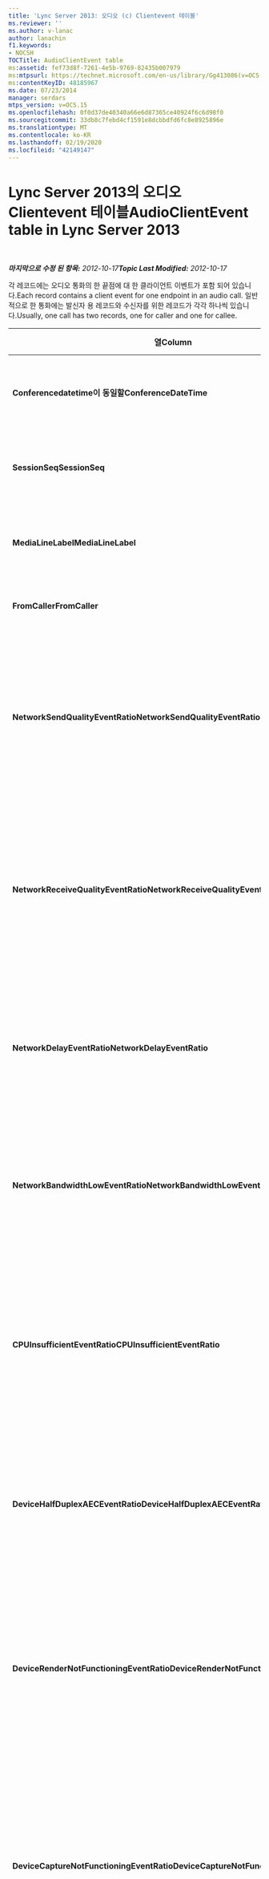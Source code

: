 ```yaml
---
title: 'Lync Server 2013: 오디오 (c) Clientevent 테이블'
ms.reviewer: ''
ms.author: v-lanac
author: lanachin
f1.keywords:
- NOCSH
TOCTitle: AudioClientEvent table
ms:assetid: fef73d8f-7261-4e5b-9769-82435b007979
ms:mtpsurl: https://technet.microsoft.com/en-us/library/Gg413086(v=OCS.15)
ms:contentKeyID: 48185967
ms.date: 07/23/2014
manager: serdars
mtps_version: v=OCS.15
ms.openlocfilehash: 0f0d37de40340a66e6d87365ce40924f6c6d98f0
ms.sourcegitcommit: 33db8c7febd4cf1591e8dcbbdfd6fc8e8925896e
ms.translationtype: MT
ms.contentlocale: ko-KR
ms.lasthandoff: 02/19/2020
ms.locfileid: "42149147"
---
```

<div data-xmlns="http://www.w3.org/1999/xhtml">

<div class="topic" data-xmlns="http://www.w3.org/1999/xhtml" data-msxsl="urn:schemas-microsoft-com:xslt" data-cs="http://msdn.microsoft.com/">

<div data-asp="https://msdn2.microsoft.com/asp">

# <a name="audioclientevent-table-in-lync-server-2013"></a><span data-ttu-id="e168b-102">Lync Server 2013의 오디오 Clientevent 테이블</span><span class="sxs-lookup"><span data-stu-id="e168b-102">AudioClientEvent table in Lync Server 2013</span></span>

</div>

<div id="mainSection">

<div id="mainBody">

<span> </span>

<span data-ttu-id="e168b-103">_**마지막으로 수정 된 항목:** 2012-10-17_</span><span class="sxs-lookup"><span data-stu-id="e168b-103">_**Topic Last Modified:** 2012-10-17_</span></span>

<span data-ttu-id="e168b-104">각 레코드에는 오디오 통화의 한 끝점에 대 한 클라이언트 이벤트가 포함 되어 있습니다.</span><span class="sxs-lookup"><span data-stu-id="e168b-104">Each record contains a client event for one endpoint in an audio call.</span></span> <span data-ttu-id="e168b-105">일반적으로 한 통화에는 발신자 용 레코드와 수신자를 위한 레코드가 각각 하나씩 있습니다.</span><span class="sxs-lookup"><span data-stu-id="e168b-105">Usually, one call has two records, one for caller and one for callee.</span></span>


<table>
<colgroup>
<col style="width: 25%" />
<col style="width: 25%" />
<col style="width: 25%" />
<col style="width: 25%" />
</colgroup>
<thead>
<tr class="header">
<th><span data-ttu-id="e168b-106"><strong>열</strong></span><span class="sxs-lookup"><span data-stu-id="e168b-106"><strong>Column</strong></span></span></th>
<th><span data-ttu-id="e168b-107"><strong>데이터 형식</strong></span><span class="sxs-lookup"><span data-stu-id="e168b-107"><strong>Data Type</strong></span></span></th>
<th><span data-ttu-id="e168b-108"><strong>키/인덱스</strong></span><span class="sxs-lookup"><span data-stu-id="e168b-108"><strong>Key/Index</strong></span></span></th>
<th><span data-ttu-id="e168b-109"><strong>세부 정보</strong></span><span class="sxs-lookup"><span data-stu-id="e168b-109"><strong>Details</strong></span></span></th>
</tr>
</thead>
<tbody>
<tr class="odd">
<td><p><span data-ttu-id="e168b-110"><strong>Conferencedatetime이 동일할</strong></span><span class="sxs-lookup"><span data-stu-id="e168b-110"><strong>ConferenceDateTime</strong></span></span></p></td>
<td><p><span data-ttu-id="e168b-111">datetime</span><span class="sxs-lookup"><span data-stu-id="e168b-111">datetime</span></span></p></td>
<td><p><span data-ttu-id="e168b-112">Primary</span><span class="sxs-lookup"><span data-stu-id="e168b-112">Primary</span></span></p></td>
<td><p><span data-ttu-id="e168b-113"><a href="lync-server-2013-medialine-table.md">Lync Server 2013의 Medialofftable</a>에서 참조 됩니다.</span><span class="sxs-lookup"><span data-stu-id="e168b-113">Referenced from the <a href="lync-server-2013-medialine-table.md">MediaLine table in Lync Server 2013</a>.</span></span></p></td>
</tr>
<tr class="even">
<td><p><span data-ttu-id="e168b-114"><strong>SessionSeq</strong></span><span class="sxs-lookup"><span data-stu-id="e168b-114"><strong>SessionSeq</strong></span></span></p></td>
<td><p><span data-ttu-id="e168b-115">int</span><span class="sxs-lookup"><span data-stu-id="e168b-115">int</span></span></p></td>
<td><p><span data-ttu-id="e168b-116">Primary</span><span class="sxs-lookup"><span data-stu-id="e168b-116">Primary</span></span></p></td>
<td><p><span data-ttu-id="e168b-117"><a href="lync-server-2013-medialine-table.md">Lync Server 2013의 Medialofftable</a>에서 참조 됩니다.</span><span class="sxs-lookup"><span data-stu-id="e168b-117">Referenced from the <a href="lync-server-2013-medialine-table.md">MediaLine table in Lync Server 2013</a>.</span></span></p></td>
</tr>
<tr class="odd">
<td><p><span data-ttu-id="e168b-118"><strong>MediaLineLabel</strong></span><span class="sxs-lookup"><span data-stu-id="e168b-118"><strong>MediaLineLabel</strong></span></span></p></td>
<td><p><span data-ttu-id="e168b-119">tinyint</span><span class="sxs-lookup"><span data-stu-id="e168b-119">tinyint</span></span></p></td>
<td><p><span data-ttu-id="e168b-120">Primary</span><span class="sxs-lookup"><span data-stu-id="e168b-120">Primary</span></span></p></td>
<td><p><span data-ttu-id="e168b-121"><a href="lync-server-2013-medialine-table.md">Lync Server 2013의 Medialofftable</a>에서 참조 됩니다.</span><span class="sxs-lookup"><span data-stu-id="e168b-121">Referenced from the <a href="lync-server-2013-medialine-table.md">MediaLine table in Lync Server 2013</a>.</span></span></p></td>
</tr>
<tr class="even">
<td><p><span data-ttu-id="e168b-122"><strong>FromCaller</strong></span><span class="sxs-lookup"><span data-stu-id="e168b-122"><strong>FromCaller</strong></span></span></p></td>
<td><p><span data-ttu-id="e168b-123">비트만</span><span class="sxs-lookup"><span data-stu-id="e168b-123">bit</span></span></p></td>
<td><p><span data-ttu-id="e168b-124">Primary</span><span class="sxs-lookup"><span data-stu-id="e168b-124">Primary</span></span></p></td>
<td><p><span data-ttu-id="e168b-125">0: 수신자 데이터</span><span class="sxs-lookup"><span data-stu-id="e168b-125">0: Callee’s data</span></span></p>
<p><span data-ttu-id="e168b-126">1: 발신자 데이터</span><span class="sxs-lookup"><span data-stu-id="e168b-126">1: Caller’s data</span></span></p></td>
</tr>
<tr class="odd">
<td><p><span data-ttu-id="e168b-127"><strong>NetworkSendQualityEventRatio</strong></span><span class="sxs-lookup"><span data-stu-id="e168b-127"><strong>NetworkSendQualityEventRatio</strong></span></span></p></td>
<td><p><span data-ttu-id="e168b-128">10 진수 (5, 2)</span><span class="sxs-lookup"><span data-stu-id="e168b-128">decimal(5,2)</span></span></p></td>
<td><p> </p></td>
<td><p><span data-ttu-id="e168b-129">세션 비율 NetworkSendQuality 이벤트가 ' 잘못 된 ' 상태에 대해 발생 했습니다.</span><span class="sxs-lookup"><span data-stu-id="e168b-129">Percentage of session the NetworkSendQuality event was fired for ‘Bad’ state.</span></span></p>
<p><span data-ttu-id="e168b-130">지터 또는 패킷 손실 측면의 네트워크 품질이 심각 하 고 전송 중인 오디오 품질에 영향을 미칩니다.</span><span class="sxs-lookup"><span data-stu-id="e168b-130">Network quality in terms of jitter or packet loss is severe and impacting the quality of audio being sent.</span></span></p></td>
</tr>
<tr class="even">
<td><p><span data-ttu-id="e168b-131"><strong>NetworkReceiveQualityEventRatio</strong></span><span class="sxs-lookup"><span data-stu-id="e168b-131"><strong>NetworkReceiveQualityEventRatio</strong></span></span></p></td>
<td><p><span data-ttu-id="e168b-132">10 진수 (5, 2)</span><span class="sxs-lookup"><span data-stu-id="e168b-132">decimal(5,2)</span></span></p></td>
<td><p> </p></td>
<td><p><span data-ttu-id="e168b-133">세션 백분율 상태로 receivesendquality 이벤트가 ' 잘못 된 ' 상태에 대해 발생 했습니다.</span><span class="sxs-lookup"><span data-stu-id="e168b-133">Percentage of session the ReceiveSendQuality event was fired for ‘Bad’ state.</span></span></p>
<p><span data-ttu-id="e168b-134">지터 또는 패킷 손실 측면의 네트워크 품질이 심각 하 고 수신 중인 오디오 품질에 영향을 미칩니다.</span><span class="sxs-lookup"><span data-stu-id="e168b-134">Network quality in terms of jitter or packet loss is severe and impacting the quality of audio being received.</span></span></p></td>
</tr>
<tr class="odd">
<td><p><span data-ttu-id="e168b-135"><strong>NetworkDelayEventRatio</strong></span><span class="sxs-lookup"><span data-stu-id="e168b-135"><strong>NetworkDelayEventRatio</strong></span></span></p></td>
<td><p><span data-ttu-id="e168b-136">10 진수 (5, 2)</span><span class="sxs-lookup"><span data-stu-id="e168b-136">decimal(5,2)</span></span></p></td>
<td><p> </p></td>
<td><p><span data-ttu-id="e168b-137">세션 비율 지연 이벤트가 ' 불량 ' 상태에 대해 발생 했습니다.</span><span class="sxs-lookup"><span data-stu-id="e168b-137">Percentage of session the Delay event was fired for ‘Bad’ state.</span></span> <span data-ttu-id="e168b-138">네트워크 대기 시간이 심각 하며 대화형 통신을 방지 하 여 환경에 영향을 미칩니다.</span><span class="sxs-lookup"><span data-stu-id="e168b-138">Network latency is severe and impacting the experience by preventing interactive communication</span></span></p></td>
</tr>
<tr class="even">
<td><p><span data-ttu-id="e168b-139"><strong>NetworkBandwidthLowEventRatio</strong></span><span class="sxs-lookup"><span data-stu-id="e168b-139"><strong>NetworkBandwidthLowEventRatio</strong></span></span></p></td>
<td><p><span data-ttu-id="e168b-140">10 진수 (5, 2)</span><span class="sxs-lookup"><span data-stu-id="e168b-140">decimal(5,2)</span></span></p></td>
<td><p> </p></td>
<td><p><span data-ttu-id="e168b-141">세션 완료율 \ 대역폭 이벤트가 ' 불량 ' 상태에 대해 발생 했습니다.</span><span class="sxs-lookup"><span data-stu-id="e168b-141">Percentage of session the LowBandwidth event was fired for ‘Bad’ state.</span></span> <span data-ttu-id="e168b-142">사용 가능한 대역폭이 충분 하지 않은 음성 환경에 적합 합니다.</span><span class="sxs-lookup"><span data-stu-id="e168b-142">The available bandwidth is insufficient for an acceptable voice experience.</span></span></p></td>
</tr>
<tr class="odd">
<td><p><span data-ttu-id="e168b-143"><strong>CPUInsufficientEventRatio</strong></span><span class="sxs-lookup"><span data-stu-id="e168b-143"><strong>CPUInsufficientEventRatio</strong></span></span></p></td>
<td><p><span data-ttu-id="e168b-144">10 진수 (5, 2)</span><span class="sxs-lookup"><span data-stu-id="e168b-144">decimal(5,2)</span></span></p></td>
<td><p> </p></td>
<td><p><span data-ttu-id="e168b-145">세션 비율 ' 불량 ' 상태에 대해 CPU 부족 이벤트가 발생 했습니다.</span><span class="sxs-lookup"><span data-stu-id="e168b-145">Percentage of session the insufficient CPU event was fired for ‘Bad’ state.</span></span> <span data-ttu-id="e168b-146">현재 사용 중인 형식 및 응용 프로그램을 처리 하는 데 필요한 CPU 사이클이 부족 합니다.</span><span class="sxs-lookup"><span data-stu-id="e168b-146">There are insufficient CPU cycles for processing with the current modalities and applications in use.</span></span> <span data-ttu-id="e168b-147">이렇게 하면 오디오 채널에서 왜곡이 발생 합니다.</span><span class="sxs-lookup"><span data-stu-id="e168b-147">This causes distortions with the audio channel.</span></span></p></td>
</tr>
<tr class="even">
<td><p><span data-ttu-id="e168b-148"><strong>DeviceHalfDuplexAECEventRatio</strong></span><span class="sxs-lookup"><span data-stu-id="e168b-148"><strong>DeviceHalfDuplexAECEventRatio</strong></span></span></p></td>
<td><p><span data-ttu-id="e168b-149">10 진수 (5, 2)</span><span class="sxs-lookup"><span data-stu-id="e168b-149">decimal(5,2)</span></span></p></td>
<td><p> </p></td>
<td><p><span data-ttu-id="e168b-150">세션 백분율 DeviceHalfDuplexAEC 이벤트가 ' 잘못 된 ' 상태에 대해 발생 했습니다.</span><span class="sxs-lookup"><span data-stu-id="e168b-150">Percentage of session the DeviceHalfDuplexAEC event was fired for ‘Bad’ state.</span></span> <span data-ttu-id="e168b-151">에코를 방지 하기 위해 시스템에서 반이중을 시작 합니다.</span><span class="sxs-lookup"><span data-stu-id="e168b-151">In order to prevent echo, the system has enter half duplex.</span></span></p></td>
</tr>
<tr class="odd">
<td><p><span data-ttu-id="e168b-152"><strong>DeviceRenderNotFunctioningEventRatio</strong></span><span class="sxs-lookup"><span data-stu-id="e168b-152"><strong>DeviceRenderNotFunctioningEventRatio</strong></span></span></p></td>
<td><p><span data-ttu-id="e168b-153">10 진수 (5, 2)</span><span class="sxs-lookup"><span data-stu-id="e168b-153">decimal(5,2)</span></span></p></td>
<td><p> </p></td>
<td><p><span data-ttu-id="e168b-154">세션 백분율 DeviceRenderNotFunctioning 이벤트가 ' 잘못 된 ' 상태에 대해 발생 했습니다.</span><span class="sxs-lookup"><span data-stu-id="e168b-154">Percentage of session the DeviceRenderNotFunctioning event was fired for ‘Bad’ state.</span></span> <span data-ttu-id="e168b-155">세션에 현재 사용 중인 렌더링 장치가 제대로 작동 하지 않습니다.</span><span class="sxs-lookup"><span data-stu-id="e168b-155">The render device currently being used for the session is not functioning correctly.</span></span> <span data-ttu-id="e168b-156">이로 인해 단방향 오디오 문제가 발생할 수 있습니다.</span><span class="sxs-lookup"><span data-stu-id="e168b-156">This can cause one-way audio issues.</span></span></p></td>
</tr>
<tr class="even">
<td><p><span data-ttu-id="e168b-157"><strong>DeviceCaptureNotFunctioningEventRatio</strong></span><span class="sxs-lookup"><span data-stu-id="e168b-157"><strong>DeviceCaptureNotFunctioningEventRatio</strong></span></span></p></td>
<td><p><span data-ttu-id="e168b-158">10 진수 (5, 2)</span><span class="sxs-lookup"><span data-stu-id="e168b-158">decimal(5,2)</span></span></p></td>
<td><p> </p></td>
<td><p><span data-ttu-id="e168b-159">세션 백분율 DeviceCaptureNotFunctioning 이벤트가 ' 잘못 된 ' 상태에 대해 발생 했습니다.</span><span class="sxs-lookup"><span data-stu-id="e168b-159">Percentage of session the DeviceCaptureNotFunctioning event was fired for ‘Bad’ state.</span></span> <span data-ttu-id="e168b-160">세션에 현재 사용 중인 캡처 장치가 제대로 작동 하지 않습니다.</span><span class="sxs-lookup"><span data-stu-id="e168b-160">The capture device currently being used for the session is not functioning correctly.</span></span> <span data-ttu-id="e168b-161">이로 인해 단방향 오디오 문제가 발생할 수 있습니다.</span><span class="sxs-lookup"><span data-stu-id="e168b-161">This can cause one-way audio issues.</span></span></p></td>
</tr>
<tr class="odd">
<td><p><span data-ttu-id="e168b-162"><strong>DeviceGlitchesEventRatio</strong></span><span class="sxs-lookup"><span data-stu-id="e168b-162"><strong>DeviceGlitchesEventRatio</strong></span></span></p></td>
<td><p><span data-ttu-id="e168b-163">10 진수 (5, 2)</span><span class="sxs-lookup"><span data-stu-id="e168b-163">decimal(5,2)</span></span></p></td>
<td><p> </p></td>
<td><p><span data-ttu-id="e168b-164">세션 비율 DeviceGlitches 이벤트가 ' 불량 ' 상태에 대해 발생 했습니다.</span><span class="sxs-lookup"><span data-stu-id="e168b-164">Percentage of session the DeviceGlitches event was fired for ‘Bad’ state.</span></span> <span data-ttu-id="e168b-165">오디오 렌더링 시 왜곡이 발생 하는 심각한 결함이 있습니다.</span><span class="sxs-lookup"><span data-stu-id="e168b-165">There are severe glitches in the rendering of audio which is causing distortions.</span></span> <span data-ttu-id="e168b-166">이러한 오류는 드라이버 문제, DPC (지연 된 프로시저 호출) 폭풍 (드라이버) 및 높은 CPU 사용량이 원인일 수 있습니다.</span><span class="sxs-lookup"><span data-stu-id="e168b-166">These glitches can be caused by driver issues, deferred procedure calls (DPC) storm (drivers), and high CPU usage.</span></span></p></td>
</tr>
<tr class="even">
<td><p><span data-ttu-id="e168b-167"><strong>DeviceLowSNREventRatio</strong></span><span class="sxs-lookup"><span data-stu-id="e168b-167"><strong>DeviceLowSNREventRatio</strong></span></span></p></td>
<td><p><span data-ttu-id="e168b-168">10 진수 (5, 2)</span><span class="sxs-lookup"><span data-stu-id="e168b-168">decimal(5,2)</span></span></p></td>
<td><p> </p></td>
<td><p><span data-ttu-id="e168b-169">세션 비율 DeviceLowSNR 이벤트가 ' 잘못 된 ' 상태에 대해 발생 했습니다.</span><span class="sxs-lookup"><span data-stu-id="e168b-169">Percentage of session the DeviceLowSNR event was fired for ‘Bad’ state.</span></span> <span data-ttu-id="e168b-170">캡처 품질이 매우 나쁨, 매우 소음이 발생 하거나 사용자가 마이크를 너무 멀리 떨어진 곳에 있는 것입니다.</span><span class="sxs-lookup"><span data-stu-id="e168b-170">The capture quality is very poor, either very noisy or user is talking too far away from the microphone.</span></span> <span data-ttu-id="e168b-171">이렇게 하면 왜곡이 발생 합니다.</span><span class="sxs-lookup"><span data-stu-id="e168b-171">This will cause distortions.</span></span></p></td>
</tr>
<tr class="odd">
<td><p><span data-ttu-id="e168b-172"><strong>DeviceLowSpeechLevelEventRatio</strong></span><span class="sxs-lookup"><span data-stu-id="e168b-172"><strong>DeviceLowSpeechLevelEventRatio</strong></span></span></p></td>
<td><p><span data-ttu-id="e168b-173">10 진수 (5, 2)</span><span class="sxs-lookup"><span data-stu-id="e168b-173">decimal(5,2)</span></span></p></td>
<td><p> </p></td>
<td><p><span data-ttu-id="e168b-174">세션 백분율 DeviceLowSpeechLevel 이벤트가 ' 잘못 된 ' 상태에 대해 발생 했습니다.</span><span class="sxs-lookup"><span data-stu-id="e168b-174">Percentage of session the DeviceLowSpeechLevel event was fired for ‘Bad’ state.</span></span> <span data-ttu-id="e168b-175">사용자의 음성 수준이 너무 낮아 시스템에서 더 이상 늘릴 수 없습니다.</span><span class="sxs-lookup"><span data-stu-id="e168b-175">User‘s speech level is too low and the system cannot increase it any further.</span></span> <span data-ttu-id="e168b-176">이로 인해 왜곡이 발생 하거나 단방향 오디오로 인식 될 수 있습니다.</span><span class="sxs-lookup"><span data-stu-id="e168b-176">This can either cause distortions or perceived as one-way audio.</span></span></p></td>
</tr>
<tr class="even">
<td><p><span data-ttu-id="e168b-177"><strong>DeviceClippingEventRatio</strong></span><span class="sxs-lookup"><span data-stu-id="e168b-177"><strong>DeviceClippingEventRatio</strong></span></span></p></td>
<td><p><span data-ttu-id="e168b-178">10 진수 (5, 2)</span><span class="sxs-lookup"><span data-stu-id="e168b-178">Decimal(5,2)</span></span></p></td>
<td><p> </p></td>
<td><p><span data-ttu-id="e168b-179">세션 백분율 상태로 deviceclipping 이벤트가 ' 잘못 된 ' 상태에 대해 발생 했습니다.</span><span class="sxs-lookup"><span data-stu-id="e168b-179">Percentage of session the DeviceClipping event was fired for ‘Bad’ state.</span></span></p>
<p><span data-ttu-id="e168b-180">근접 종료 음성이 마이크를 클립 하면 클리핑이 진행 되는 동안 끝점을 듣게 됩니다.</span><span class="sxs-lookup"><span data-stu-id="e168b-180">When near-end speech clips the microphone, far-end hears distortion due to clipping.</span></span> <span data-ttu-id="e168b-181">가까운 마이크 클리핑을 방지 하는 것이 중요 합니다.</span><span class="sxs-lookup"><span data-stu-id="e168b-181">It is important to avoid near-end microphone clipping.</span></span></p></td>
</tr>
<tr class="odd">
<td><p><span data-ttu-id="e168b-182"><strong>DeviceEchoEventRatio</strong></span><span class="sxs-lookup"><span data-stu-id="e168b-182"><strong>DeviceEchoEventRatio</strong></span></span></p></td>
<td><p><span data-ttu-id="e168b-183">10 진수 (5, 2)</span><span class="sxs-lookup"><span data-stu-id="e168b-183">decimal(5,2)</span></span></p></td>
<td><p> </p></td>
<td><p><span data-ttu-id="e168b-184">세션 백분율 DeviceEchoEvent 이벤트가 ' 잘못 된 ' 상태에 대해 발생 했습니다.</span><span class="sxs-lookup"><span data-stu-id="e168b-184">Percentage of session the DeviceEchoEvent event was fired for ‘Bad’ state.</span></span> <span data-ttu-id="e168b-185">장치 또는 설정으로 인해 시스템에서 보정 하는 기능이 더 이상 표시 되지 않습니다.</span><span class="sxs-lookup"><span data-stu-id="e168b-185">Device or setup is causing echo beyond the ability of the system to compensate.</span></span></p></td>
</tr>
<tr class="even">
<td><p><span data-ttu-id="e168b-186"><strong>DeviceNearEndToEchoRatioEventRatio</strong></span><span class="sxs-lookup"><span data-stu-id="e168b-186"><strong>DeviceNearEndToEchoRatioEventRatio</strong></span></span></p></td>
<td><p><span data-ttu-id="e168b-187">10 진수 (5, 2)</span><span class="sxs-lookup"><span data-stu-id="e168b-187">decimal(5,2)</span></span></p></td>
<td><p> </p></td>
<td><p><span data-ttu-id="e168b-188">세션 백분율 DeviceNearEndToEchoRatio 이벤트가 ' 잘못 된 ' 상태에 대해 발생 했습니다.</span><span class="sxs-lookup"><span data-stu-id="e168b-188">Percentage of session the DeviceNearEndToEchoRatio event was fired for ‘Bad’ state.</span></span> <span data-ttu-id="e168b-189">사용자의 음성이 사용자에 게 방해가 되는 것을 제한 하므로 캡처 중인 에코에 비해 너무 낮습니다.</span><span class="sxs-lookup"><span data-stu-id="e168b-189">The user’s speech is too low compared to the echo being captured which impacts the users experience because it limits how easy it is to interrupt a user.</span></span> <span data-ttu-id="e168b-190">스피커 볼륨을 줄이고 마이크를 talker 가까이 이동 합니다.</span><span class="sxs-lookup"><span data-stu-id="e168b-190">Reduce speaker volume, move the microphone closer to the talker.</span></span></p></td>
</tr>
<tr class="odd">
<td><p><span data-ttu-id="e168b-191"><strong>DeviceMultipleEndpointsEventCount</strong></span><span class="sxs-lookup"><span data-stu-id="e168b-191"><strong>DeviceMultipleEndpointsEventCount</strong></span></span></p></td>
<td><p><span data-ttu-id="e168b-192">int</span><span class="sxs-lookup"><span data-stu-id="e168b-192">int</span></span></p></td>
<td></td>
<td><p><span data-ttu-id="e168b-193">세션 중 DeviceMultipleEndpoints 이벤트가 ' 잘못 됨 ' 상태에 대해 발생 한 횟수입니다.</span><span class="sxs-lookup"><span data-stu-id="e168b-193">Number of times during session the DeviceMultipleEndpoints event was fired for ‘Bad’ state.</span></span> <span data-ttu-id="e168b-194">동일한 세션의 여러 오디오 끝점이 검색 되 고 시스템에서 렌더링 볼륨을 줄여 보정 했습니다.</span><span class="sxs-lookup"><span data-stu-id="e168b-194">Multiple audio endpoints in the same session detected and the system has compensated by reducing render volume.</span></span></p></td>
</tr>
<tr class="even">
<td><p><span data-ttu-id="e168b-195"><strong>DeviceHowlingEventCount</strong></span><span class="sxs-lookup"><span data-stu-id="e168b-195"><strong>DeviceHowlingEventCount</strong></span></span></p></td>
<td><p><span data-ttu-id="e168b-196">int</span><span class="sxs-lookup"><span data-stu-id="e168b-196">int</span></span></p></td>
<td><p> </p></td>
<td><p><span data-ttu-id="e168b-197">세션 중 DeviceHowlingEvent 이벤트가 ' 잘못 됨 ' 상태에 대해 발생 한 횟수입니다.</span><span class="sxs-lookup"><span data-stu-id="e168b-197">Number of times during session the DeviceHowlingEvent event was fired for ‘Bad’ state.</span></span> <span data-ttu-id="e168b-198">오디오 피드백 루프가 검색 되었습니다 (오디오 경로를 여러 번 공유 하는 경우).</span><span class="sxs-lookup"><span data-stu-id="e168b-198">Audio feedback loop detected (caused by multiple endpoints sharing audio path).</span></span></p></td>
</tr>
<tr class="odd">
<td><p><span data-ttu-id="e168b-199"><strong>DeviceRenderZeroVolumeEventRatio</strong></span><span class="sxs-lookup"><span data-stu-id="e168b-199"><strong>DeviceRenderZeroVolumeEventRatio</strong></span></span></p></td>
<td><p><span data-ttu-id="e168b-200">10 진수 (5, 2)</span><span class="sxs-lookup"><span data-stu-id="e168b-200">decimal(5,2)</span></span></p></td>
<td></td>
<td><p><span data-ttu-id="e168b-201">세션 백분율 DeviceRenderZeroVolume 이벤트가 "잘못 됨 ' 상태에 있을 때 발생 했습니다.</span><span class="sxs-lookup"><span data-stu-id="e168b-201">Percentage of session the DeviceRenderZeroVolume event was fired for being in the “Bad’ state.</span></span> <span data-ttu-id="e168b-202">렌더링 장치가 제로 볼륨으로 설정 되었습니다.</span><span class="sxs-lookup"><span data-stu-id="e168b-202">The render device was set to zero volume.</span></span></p>
<p><span data-ttu-id="e168b-203">이 칼럼은 Microsoft Lync Server 2013에 도입 되었습니다.</span><span class="sxs-lookup"><span data-stu-id="e168b-203">This column was introduced in Microsoft Lync Server 2013.</span></span></p></td>
</tr>
<tr class="even">
<td><p><span data-ttu-id="e168b-204"><strong>DeviceRenderMuteEventRatio</strong></span><span class="sxs-lookup"><span data-stu-id="e168b-204"><strong>DeviceRenderMuteEventRatio</strong></span></span></p></td>
<td><p><span data-ttu-id="e168b-205">10 진수 (5, 2)</span><span class="sxs-lookup"><span data-stu-id="e168b-205">decimal(5,2)</span></span></p></td>
<td></td>
<td><p><span data-ttu-id="e168b-206">세션 백분율 DeviceRenderMute 이벤트가 "잘못 됨 ' 상태에 있을 때 발생 했습니다.</span><span class="sxs-lookup"><span data-stu-id="e168b-206">Percentage of session the DeviceRenderMute event was fired for being in the “Bad’ state.</span></span> <span data-ttu-id="e168b-207">렌더링 장치가 음소거 되었습니다.</span><span class="sxs-lookup"><span data-stu-id="e168b-207">The render device was muted.</span></span></p>
<p><span data-ttu-id="e168b-208">이 칼럼은 Microsoft Lync Server 2013에 도입 되었습니다.</span><span class="sxs-lookup"><span data-stu-id="e168b-208">This column was introduced in Microsoft Lync Server 2013.</span></span></p></td>
</tr>
</tbody>
</table>


</div>

<span> </span>

</div>

</div>

</div>

